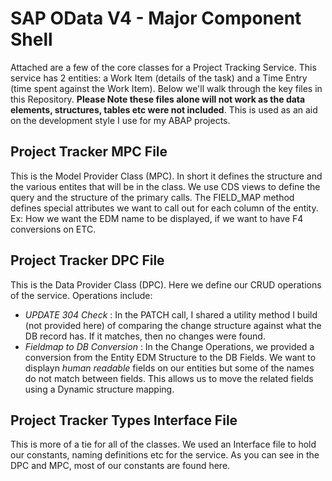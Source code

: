 # SAP OData V4 - Major Component Shell
Attached are a few of the core classes for a Project Tracking Service. This service has 2 entities: a Work Item (details of the task) and a Time Entry (time spent against the Work Item). Below we'll walk through the key files in this Repository. **Please Note these files alone will not work as the data elements, structures, tables etc were not included**. This is used as an aid on the development style I use for my ABAP projects.

## Project Tracker MPC File
This is the Model Provider Class (MPC). In short it defines the structure and the various entites that will be in the class. We use CDS views to define the query and the structure of the primary calls. The FIELD_MAP method defines special attributes we want to call out for each column of the entity. Ex: How we want the EDM name to be displayed, if we want to have F4 conversions on ETC.

## Project Tracker DPC File
This is the Data Provider Class (DPC). Here we define our CRUD operations of the service. Operations include:

* _UPDATE 304 Check_ : In the PATCH call, I shared a utility method I build (not provided here) of comparing the change structure against what the DB record has. If it matches, then no changes were found.
* _Fieldmap to DB Conversion_ : In the Change Operations, we provided a conversion from the Entity EDM Structure to the DB Fields. We want to displayn _human readable_ fields on our entities but some of the names do not match between fields. This allows us to move the related fields using a Dynamic structure mapping.

## Project Tracker Types Interface File
This is more of a tie for all of the classes. We used an Interface file to hold our constants, naming definitions etc for the service. As you can see in the DPC and MPC, most of our constants are found here.